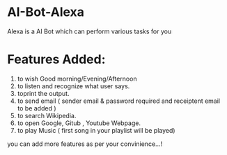 # AI-Bot-Alexa
Alexa is a AI Bot which can perform various tasks for you

# Features Added:
1. to wish Good morning/Evening/Afternoon
2. to listen and recognize what user says.
3. toprint the output.
4. to send email ( sender email & password required and receiptent email to be added )
5. to search Wikipedia.
6. to open Google, Gitub , Youtube Webpage.
7. to play Music ( first song in your playlist will be played)

 you can add more features as per your convinience...!
